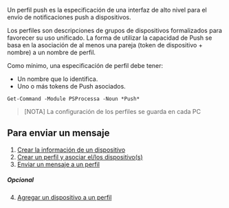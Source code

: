 Un perfil push es la especificación de una interfaz de alto nivel para el envío de notificaciones push a dispositivos. 

Los perfiles son descripciones de grupos de dispositivos formalizados para favorecer su uso unificado. La forma de utilizar la capacidad de Push se basa en la asociación de al menos una pareja (token de dispositivo + nombre) a un nombre de perfil.

Como mínimo, una especificación de perfil debe tener:

* Un nombre que lo identifica.
* Uno o más tokens de Push asociados.

```
Get-Command -Module PSProcessa -Noun *Push*
```

> [NOTA]
> La configuración de los perfiles se guarda en cada PC

## Para enviar un mensaje

1. [Crear la información de un dispositivo](New-PushbulletToken.md)
2. [Crear un perfil y asociar el/los dispositivo(s)](Set-PushbulletProfile.md)
3. [Enviar un mensaje a un perfil](Send-PushbulletMessage.md)


##### Opcional
4. [Agregar un dispositivo a un perfil](Add-PushbulletToken.md)
